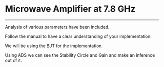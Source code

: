 # Microwave Amplifier at 7.8  GHz
-------------------------------------------------------  
Analysis of various parameters have been included. 

Follow the manual to have a clear understanding of your implementation.  
  
We will be using the BJT for the implementation.  

Using ADS we can see the Stability Circle and Gain and make an inference out of it.  

